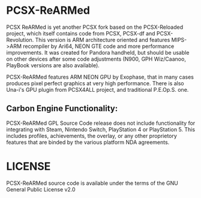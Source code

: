 # PCSX-ReARMed
 
PCSX ReARMed is yet another PCSX fork based on the PCSX-Reloaded project, which itself contains code from PCSX, PCSX-df and PCSX-Revolution. This version is ARM architecture oriented and features MIPS->ARM recompiler by Ari64, NEON GTE code and more performance improvements. It was created for Pandora handheld, but should be usable on other devices after some code adjustments (N900, GPH Wiz/Caanoo, PlayBook versions are also available).

PCSX-ReARMed features ARM NEON GPU by Exophase, that in many cases produces pixel perfect graphics at very high performance. There is also Una-i's GPU plugin from PCSX4ALL project, and traditional P.E.Op.S. one.

Carbon Engine Functionality:
---------------------------------------
PCSX-ReARMed GPL Source Code release does not include 
functionality for integrating with Steam, Nintendo Switch, PlayStation 4 or PlayStation 5.
This includes profiles, achievements, the overlay, or any other proprietory features that are binded by the various platform NDA agreements.

LICENSE
=======

PCSX-ReARMed source code is available under the terms of the GNU
General Public License v2.0
